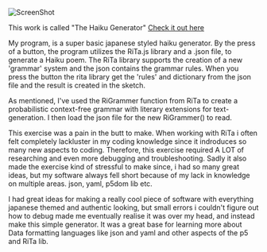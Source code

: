 ![ScreenShot](https://github.com/NickSander/Mini_ex/blob/gh-pages/Mini_ex(5)/mini_ex(5).png)

This work is called "The Haiku Generator" [Check it out here](https://rawgit.com/NickSander/Mini_ex/gh-pages/Mini_ex(5)/index.html)

My program, is a super basic japanese styled haiku generator.
By the press of a button, the program utilizes the RiTa.js library and a .json file, to generate a Haiku poem.
The RiTa library supports the creation of a new 'grammar' system and the json contains the grammar rules.
When you press the button the rita library get the 'rules' and dictionary from the json file and the result is created in the sketch.

As mentioned, I've used the RiGrammer function from RiTa to create a probabilistic context-free grammar with literary extensions for text-generation.
I then load the json file for the new RiGrammer() to read.

This exercise was a pain in the butt to make. When working with RiTa i often felt completely lackluster in my coding knowledge since it
indroduces so many new aspects to coding. Therefore, this exercise required A LOT of researching and even more debugging and troubleshooting.
Sadly it also made the exercise kind of stressful to make since, i had so many great ideas, but my software always fell short because of
my lack in knowledge on multiple areas. json, yaml, p5dom lib etc. 

I had great ideas for making a really cool piece of software with everything japanese themed and authentic looking, but small errors i couldn't
figure out how to debug made me eventually realise it was over my head, and instead make this simple generator.
It was a great base for learning more about Data formatting languages like json and yaml and other aspects of the p5 and RiTa lib.


